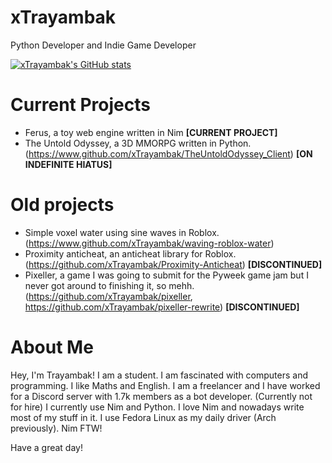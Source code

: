 # xTrayambak
Python Developer and Indie Game Developer

[![xTrayambak's GitHub stats](https://github-readme-stats.vercel.app/api?username=xTrayambak)](https://github.com/xTrayambak/github-readme-stats)

# Current Projects
- Ferus, a toy web engine written in Nim **[CURRENT PROJECT]**
- The Untold Odyssey, a 3D MMORPG written in Python. (https://www.github.com/xTrayambak/TheUntoldOdyssey_Client) **[ON INDEFINITE HIATUS]**

# Old projects
- Simple voxel water using sine waves in Roblox. (https://www.github.com/xTrayambak/waving-roblox-water)
- Proximity anticheat, an anticheat library for Roblox. (https://github.com/xTrayambak/Proximity-Anticheat) **[DISCONTINUED]**
- Pixeller, a game I was going to submit for the Pyweek game jam but I never got around to finishing it, so mehh. (https://github.com/xTrayambak/pixeller, https://github.com/xTrayambak/pixeller-rewrite) **[DISCONTINUED]**

# About Me
Hey, I'm Trayambak! I am a student. I am fascinated with computers and programming. I like Maths and English.
I am a freelancer and I have worked for a Discord server with 1.7k members as a bot developer. (Currently not for hire)
I currently use Nim and Python. I love Nim and nowadays write most of my stuff in it.
I use Fedora Linux as my daily driver (Arch previously).
Nim FTW!

Have a great day!
